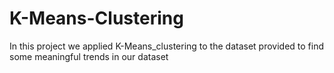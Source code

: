 # K-Means-Clustering
In this project we applied K-Means_clustering to the dataset provided to find some meaningful trends in our dataset
